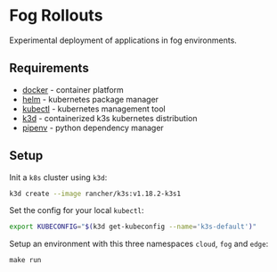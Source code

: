 # Fog Rollouts

Experimental deployment of applications in fog environments.

## Requirements

- [docker](https://www.docker.com/get-started) - container platform
- [helm](http://helm.sh) - kubernetes package manager
- [kubectl](https://kubernetes.io/docs/tasks/tools/install-kubectl/) - kubernetes management tool
- [k3d](https://github.com/rancher/k3d) - containerized k3s kubernetes distribution
- [pipenv](https://pipenv.pypa.io/en/latest/) - python dependency manager

## Setup

Init a `k8s` cluster using `k3d`:

```sh
k3d create --image rancher/k3s:v1.18.2-k3s1
```

Set the config for your local `kubectl`:

```sh
export KUBECONFIG="$(k3d get-kubeconfig --name='k3s-default')"
```

Setup an environment with this three namespaces `cloud`, `fog` and `edge`:

```
make run
```
